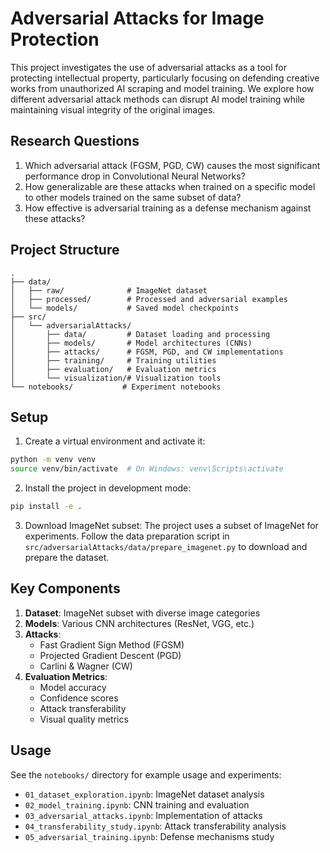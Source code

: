 # Adversarial Attacks for Image Protection

This project investigates the use of adversarial attacks as a tool for protecting intellectual property, particularly focusing on defending creative works from unauthorized AI scraping and model training. We explore how different adversarial attack methods can disrupt AI model training while maintaining visual integrity of the original images.

## Research Questions

1. Which adversarial attack (FGSM, PGD, CW) causes the most significant performance drop in Convolutional Neural Networks?
2. How generalizable are these attacks when trained on a specific model to other models trained on the same subset of data?
3. How effective is adversarial training as a defense mechanism against these attacks?

## Project Structure

```
.
├── data/
│   ├── raw/              # ImageNet dataset
│   ├── processed/        # Processed and adversarial examples
│   └── models/           # Saved model checkpoints
├── src/
│   └── adversarialAttacks/
│       ├── data/         # Dataset loading and processing
│       ├── models/       # Model architectures (CNNs)
│       ├── attacks/      # FGSM, PGD, and CW implementations
│       ├── training/     # Training utilities
│       ├── evaluation/   # Evaluation metrics
│       └── visualization/# Visualization tools
└── notebooks/           # Experiment notebooks
```

## Setup

1. Create a virtual environment and activate it:
```bash
python -m venv venv
source venv/bin/activate  # On Windows: venv\Scripts\activate
```

2. Install the project in development mode:
```bash
pip install -e .
```

3. Download ImageNet subset:
The project uses a subset of ImageNet for experiments. Follow the data preparation script in `src/adversarialAttacks/data/prepare_imagenet.py` to download and prepare the dataset.

## Key Components

1. **Dataset**: ImageNet subset with diverse image categories
2. **Models**: Various CNN architectures (ResNet, VGG, etc.)
3. **Attacks**: 
   - Fast Gradient Sign Method (FGSM)
   - Projected Gradient Descent (PGD)
   - Carlini & Wagner (CW)
4. **Evaluation Metrics**:
   - Model accuracy
   - Confidence scores
   - Attack transferability
   - Visual quality metrics

## Usage

See the `notebooks/` directory for example usage and experiments:
- `01_dataset_exploration.ipynb`: ImageNet dataset analysis
- `02_model_training.ipynb`: CNN training and evaluation
- `03_adversarial_attacks.ipynb`: Implementation of attacks
- `04_transferability_study.ipynb`: Attack transferability analysis
- `05_adversarial_training.ipynb`: Defense mechanisms study